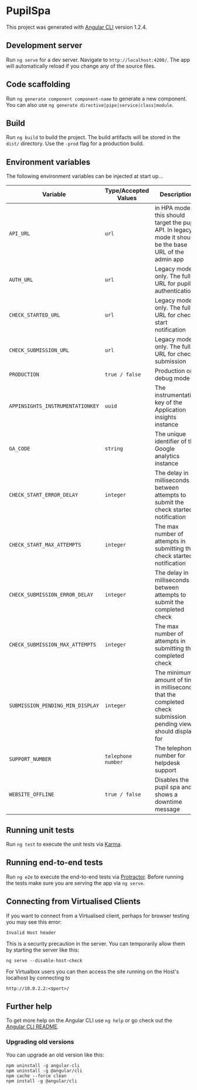 # PupilSpa

This project was generated with [Angular CLI](https://github.com/angular/angular-cli) version 1.2.4.

## Development server

Run `ng serve` for a dev server. Navigate to `http://localhost:4200/`. The app will automatically reload if you change any of the source files.

## Code scaffolding

Run `ng generate component component-name` to generate a new component. You can also use `ng generate directive|pipe|service|class|module`.

## Build

Run `ng build` to build the project. The build artifacts will be stored in the `dist/` directory. Use the `-prod` flag for a production build.

## Environment variables

The following environment variables can be injected at start up...

|Variable   |Type/Accepted Values   |Description   |
|---|---|---|
|`API_URL`   |`url`   |in HPA mode this should target the pupil API.  In legacy mode it should be the base URL of the admin app   |
|`AUTH_URL`   |`url`   |Legacy mode only.  The full URL for pupil authentication   |
|`CHECK_STARTED_URL`   |`url`   |Legacy mode only.  The full URL for check start notification   |
|`CHECK_SUBMISSION_URL`   |`url`   |Legacy mode only.  The full URL for check submission   |
|`PRODUCTION`   |`true / false`   |Production or debug mode   |
|`APPINSIGHTS_INSTRUMENTATIONKEY`   |`uuid`   |The instrumentation key of the Application insights instance   |
|`GA_CODE`   |`string`   |The unique identifier of the Google analytics instance   |
|`CHECK_START_ERROR_DELAY`   |`integer`   |The delay in milliseconds between attempts to submit the check started notification   |
|`CHECK_START_MAX_ATTEMPTS`   |`integer`   |The max number of attempts in submitting the check started notification   |
|`CHECK_SUBMISSION_ERROR_DELAY`   |`integer`   |The delay in milliseconds between attempts to submit the completed check   |
|`CHECK_SUBMISSION_MAX_ATTEMPTS`   |`integer`   |The max number of attempts in submitting the completed check   |
|`SUBMISSION_PENDING_MIN_DISPLAY`   |`integer`   |The minimum amount of time in milliseconds that the completed check submission pending view should display for   |
|`SUPPORT_NUMBER`   |`telephone number`   |The telephone number for helpdesk support   |
|`WEBSITE_OFFLINE`   |`true / false`   |Disables the pupil spa and shows a downtime message   |

## Running unit tests

Run `ng test` to execute the unit tests via [Karma](https://karma-runner.github.io).

## Running end-to-end tests

Run `ng e2e` to execute the end-to-end tests via [Protractor](http://www.protractortest.org/).
Before running the tests make sure you are serving the app via `ng serve`.

## Connecting from Virtualised Clients

If you want to connect from a Virtualised client, perhaps for browser testing you may see this error:

```
Invalid Host header
```

This is a security precaution in the server.  You can temporarily allow them by starting 
the server like this: 

```shell
ng serve --disable-host-check
```

For Virtualbox users you can then access the site running on the Host's localhost by connecting to

```
http://10.0.2.2:<$port>/
```
## Further help

To get more help on the Angular CLI use `ng help` or go check out the [Angular CLI README](https://github.com/angular/angular-cli/blob/master/README.md).

### Upgrading old versions

You can upgrade an old version like this:

```shell
npm uninstall -g angular-cli
npm uninstall -g @angular/cli
npm cache --force clean
npm install -g @angular/cli
``` 

